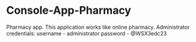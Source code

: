 # Console-App-Pharmacy
Pharmacy app. This application works like online pharmacy.
Administrator credentials:
username - administrator
password - @WSX3edc23

